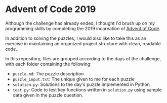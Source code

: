 # Advent of Code 2019

Although the challenge has already ended, I thought I'd brush up on my programming skills by completing the 2019 incarnation of [Advent of Code](https://adventofcode.com/2019/).

In addition to solving the puzzles, I would also like to take this as an exercise in maintaining an organized project structure with clean, readable code.

In this repository, files are grouped according to the days of the challenge, with each folder containing the following:
- `puzzle.md`: The puzzle description
- `puzzle_input.txt`: The unique given to me for each puzzle
- `solution.py`: Solutions to the day's puzzle implemented in Python
- `test.py`: Code to test key functions written in `solution.py` using sample data given in the puzzle question.
